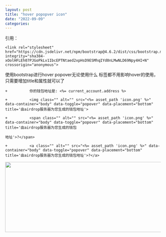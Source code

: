 ```yaml
---
layout: post
title: "hover popopver icon"
date: "2022-09-09"
categories: 
---
```

<p>引用：</p>

<pre>
<code>&lt;link rel=&quot;stylesheet&quot; href=&quot;https://cdn.jsdelivr.net/npm/bootstrap@4.6.2/dist/css/bootstrap.min.css&quot; integrity=&quot;sha384-xOolHFLEh07PJGoPkLv1IbcEPTNtaed2xpHsD9ESMhqIYd0nLMwNLD69Npy4HI+N&quot; crossorigin=&quot;anonymous&quot;&gt;</code></pre>

<p>使用bootstrap进行hover popover无论使用什么 标签都不用影响hover的使用，只需要增加title和属性就可以了</p>

<pre>
<code>+&nbsp;&nbsp;&nbsp;&nbsp;&nbsp;&nbsp;&nbsp;&nbsp;&nbsp; 你的钱包地址是: &lt;%= current_account.address %&gt;

+&nbsp;&nbsp;&nbsp;&nbsp;&nbsp;&nbsp;&nbsp;&nbsp;&nbsp; &lt;img class=&quot;&quot; alt=&quot;&quot; src=&quot;&lt;%= asset_path &#39;icon.png&#39; %&gt;&quot; data-container=&quot;body&quot; data-toggle=&quot;popover&quot; data-placement=&quot;bottom&quot; title=&#39;由airdrop服务器为您生成的钱包地址&#39;&gt;

+&nbsp;&nbsp;&nbsp;&nbsp;&nbsp;&nbsp;&nbsp;&nbsp;&nbsp; &lt;span class=&quot;&quot; alt=&quot;&quot; src=&quot;&lt;%= asset_path &#39;icon.png&#39; %&gt;&quot; data-container=&quot;body&quot; data-toggle=&quot;popover&quot; data-placement=&quot;bottom&quot; title=&#39;由airdrop服务器为您生成的钱包

地址&#39;&gt;?&lt;/span&gt;

+&nbsp;&nbsp;&nbsp;&nbsp;&nbsp;&nbsp;&nbsp;&nbsp;&nbsp; &lt;a class=&quot;&quot; alt=&quot;&quot; src=&quot;&lt;%= asset_path &#39;icon.png&#39; %&gt;&quot; data-container=&quot;body&quot; data-toggle=&quot;popover&quot; data-placement=&quot;bottom&quot; title=&#39;由airdrop服务器为您生成的钱包地址&#39;&gt;?&lt;/a&gt;</code></pre>

<p><img height="227" src="/uploads/ckeditor/pictures/390/image-20220909110636-1.png" width="589" /></p>

